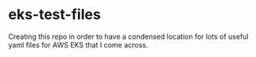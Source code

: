 # eks-test-files

Creating this repo in order to have a condensed location for lots of useful yaml files for AWS EKS that I come across.
